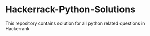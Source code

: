 # Hackerrack-Python-Solutions
This repository contains solution for all python related questions in Hackerrank
